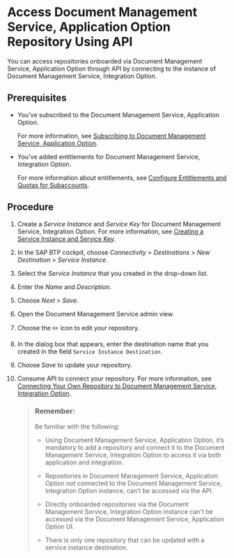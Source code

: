 <!-- loioe5f4e592f37748759ecd551f3afcd364 -->

<link rel="stylesheet" type="text/css" href="../css/sap-icons.css"/>

# Access Document Management Service, Application Option Repository Using API

You can access repositories onboarded via Document Management Service, Application Option through API by connecting to the instance of Document Management Service, Integration Option.



<a name="loioe5f4e592f37748759ecd551f3afcd364__prereq_yqg_tty_j4b"/>

## Prerequisites

-   You've subscribed to the Document Management Service, Application Option.

    For more information, see [Subscribing to Document Management Service, Application Option](subscribing-to-document-management-service-application-option-cce24e2.md).

-   You've added entitlements for Document Management Service, Integration Option.

    For more information about entitlements, see [Configure Entitlements and Quotas for Subaccounts](https://help.sap.com/viewer/65de2977205c403bbc107264b8eccf4b/Cloud/en-US/5ba357b4fa1e4de4b9fcc4ae771609da.html).




## Procedure

1.  Create a *Service Instance* and *Service Key* for Document Management Service, Integration Option. For more information, see [Creating a Service Instance and Service Key](../integration-option-guide/creating-a-service-instance-and-service-key-fe7f1e5.md).

2.  In the SAP BTP cockpit, choose *Connectivity* \> *Destinations* \> *New Destination* \> *Service Instance*.

3.  Select the *Service Instance* that you created in the drop-down list.

4.  Enter the *Name* and *Description*.

5.  Choose *Next* \> *Save*.

6.  Open the Document Management Service admin view.

7.  Choose the :pencil2: icon to edit your repository.

8.  In the dialog box that appears, enter the destination name that you created in the field `Service Instance Destination`.

9.  Choose *Save* to update your repository.

10. Consume API to connect your repository. For more information, see [Connecting Your Own Repository to Document Management Service, Integration Option](../integration-option-guide/connecting-your-own-repository-to-document-management-service-integration-option-21bd278.md).

    > ### Remember:  
    > Be familiar with the following:
    > 
    > -   Using Document Management Service, Application Option, it’s mandatory to add a repository and connect it to the Document Management Service, Integration Option to access it via both application and integration.
    > 
    > -   Repositories in Document Management Service, Application Option not connected to the Document Management Service, Integration Option instance, can’t be accessed via the API.
    > 
    > -   Directly onboarded repositories via the Document Management Service, Integration Option instance can't be accessed via the Document Management Service, Application Option UI.
    > 
    > -   There is only one repository that can be updated with a service instance destination.


